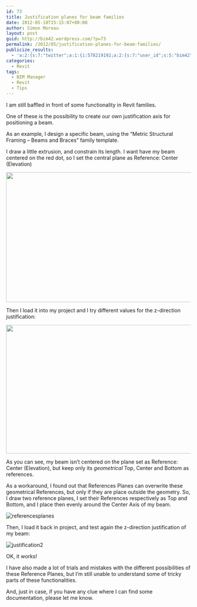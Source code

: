 ```yaml
---
id: 73
title: Justification planes for beam families
date: 2012-05-18T15:15:07+00:00
author: Simon Moreau
layout: post
guid: http://bim42.wordpress.com/?p=73
permalink: /2012/05/justification-planes-for-beam-families/
publicize_results:
  - 'a:2:{s:7:"twitter";a:1:{i:578219192;a:2:{s:7:"user_id";s:5:"bim42";s:7:"post_id";s:18:"203503994520346624";}}s:2:"fb";a:1:{i:589116337;a:2:{s:7:"user_id";s:9:"589116337";s:7:"post_id";s:17:"10150816506111338";}}}'
categories:
  - Revit
tags:
  - BIM Manager
  - Revit
  - Tips
---
```

I am still baffled in front of some functionality in Revit families.

One of these is the possibility to create our own justification axis for positioning a beam.

As an example, I design a specific beam, using the “Metric Structural Framing &#8211; Beams and Braces” family template.

I draw a little extrusion, and constrain its length. I want have my beam centered on the red dot, so I set the central plane as Reference: Center (Elevation)

<p align="center">
  <a href="http://bim42.com/wp-content/uploads/2012/05/extrusion.jpg"><img class="aligncenter size-full wp-image-74" title="Extrusion" src="http://bim42.com/wp-content/uploads/2012/05/extrusion.jpg" alt="" width="558" height="353" srcset="https://bim42.com/wp-content/uploads/2012/05/extrusion.jpg 558w, https://bim42.com/wp-content/uploads/2012/05/extrusion-300x189.jpg 300w" sizes="(max-width: 558px) 100vw, 558px" /></a>
</p>

Then I load it into my project and I try different values for the z-direction justification:

<p align="center">
  <a href="http://bim42.com/wp-content/uploads/2012/05/justification.jpg"><img class="aligncenter size-full wp-image-75" title="Justification" src="http://bim42.com/wp-content/uploads/2012/05/justification.jpg" alt="" width="584" height="350" srcset="https://bim42.com/wp-content/uploads/2012/05/justification.jpg 800w, https://bim42.com/wp-content/uploads/2012/05/justification-300x180.jpg 300w" sizes="(max-width: 584px) 100vw, 584px" /></a>
</p>

As you can see, my beam isn’t centered on the plane set as Reference: Center (Elevation), but keep only its _geometrical_ Top, Center and Bottom as references.

As a workaround, I found out that References Planes can overwrite these geometrical References, but only if they are place outside the geometry. So, I draw two reference planes, I set their References respectively as Top and Bottom, and I place then evenly around the Center Axis of my beam.

![referencesplanes](http://bim42.com/wp-content/uploads/2012/05/referencesplanes.jpg)

Then, I load it back in project, and test again the z-direction justification of my beam:

![justification2](http://bim42.com/wp-content/uploads/2012/05/justification2.jpg)

OK, it works!

I have also made a lot of trials and mistakes with the different possibilities of these Reference Planes, but I’m still unable to understand some of tricky parts of these functionalities.

And, just in case, if you have any clue where I can find some documentation, please let me know.